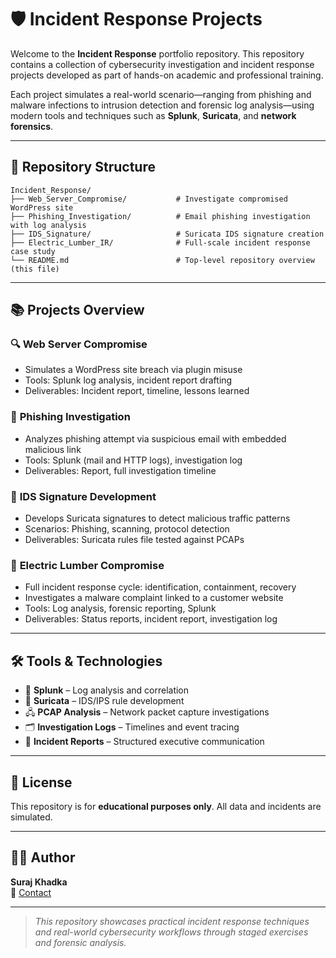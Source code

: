 # 🛡️ Incident Response Projects

Welcome to the **Incident Response** portfolio repository. This repository contains a collection of cybersecurity investigation and incident response projects developed as part of hands-on academic and professional training.

Each project simulates a real-world scenario—ranging from phishing and malware infections to intrusion detection and forensic log analysis—using modern tools and techniques such as **Splunk**, **Suricata**, and **network forensics**.

---

## 📁 Repository Structure

```
Incident_Response/
├── Web_Server_Compromise/           # Investigate compromised WordPress site
├── Phishing_Investigation/          # Email phishing investigation with log analysis
├── IDS_Signature/                   # Suricata IDS signature creation
├── Electric_Lumber_IR/              # Full-scale incident response case study
└── README.md                        # Top-level repository overview (this file)
```

---

## 📚 Projects Overview

### 🔍 **Web Server Compromise**
- Simulates a WordPress site breach via plugin misuse
- Tools: Splunk log analysis, incident report drafting
- Deliverables: Incident report, timeline, lessons learned

### 📩 **Phishing Investigation**
- Analyzes phishing attempt via suspicious email with embedded malicious link
- Tools: Splunk (mail and HTTP logs), investigation log
- Deliverables: Report, full investigation timeline

### 🧾 **IDS Signature Development**
- Develops Suricata signatures to detect malicious traffic patterns
- Scenarios: Phishing, scanning, protocol detection
- Deliverables: Suricata rules file tested against PCAPs

### 🧠 **Electric Lumber Compromise**
- Full incident response cycle: identification, containment, recovery
- Investigates a malware complaint linked to a customer website
- Tools: Log analysis, forensic reporting, Splunk
- Deliverables: Status reports, incident report, investigation log

---

## 🛠️ Tools & Technologies

- 🧰 **Splunk** – Log analysis and correlation
- 🧪 **Suricata** – IDS/IPS rule development
- 🖧 **PCAP Analysis** – Network packet capture investigations
- 🗂️ **Investigation Logs** – Timelines and event tracing
- 📄 **Incident Reports** – Structured executive communication

---

## 📜 License

This repository is for **educational purposes only**. All data and incidents are simulated.

---

## 🙋‍♂️ Author

**Suraj Khadka**  
📧 [Contact](mailto:surajkhadka7431@gmail.com)

---

> *This repository showcases practical incident response techniques and real-world cybersecurity workflows through staged exercises and forensic analysis.*

